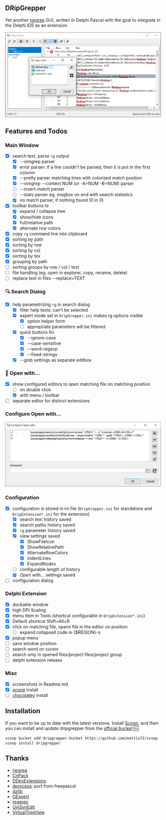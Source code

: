 ## DRipGrepper
Yet another [ripgrep](https://github.com/BurntSushi/ripgrep) GUI, written in Delphi Pascal with the goal to integrate in the Delphi IDE as an extension.

![Screenshot](./screenshots/DripGepper_Form.png)

## Features and Todos

### Main Window
- [x] search text, parse `rg` output
  - [x] --vimgrep parser
  - [x] error parser: if a line couldn't be parsed, then it is put in the first column
  - [x] --pretty parser matching lines with colorized match position
  - [x] --vimgrep --context NUM (or -A=NUM -B=NUM) parser
  - [ ] --invert-match parser
  - [ ] --stats parser eg. msgbox on end with search statistics
  - [x] no match parser, if nothing found (0 in 0)
- [x] toolbar buttons to 
  - [x] expand / collapse tree
  - [x] show/hide icons
  - [x] full/relative path
  - [x] alternate row colors
- [x] copy `rg` command line into clipboard
- [x] sorting by path 
- [x] sorting by row
- [x] sorting by col
- [x] sorting by tex
- [x] grouping by path
- [ ] sorting groups by row / col / text
- [ ] file handling (eg. open in explorer, copy, rename, delete)
- [ ] replace text in files --replace=TEXT

### :mag: Search Dialog
- [x] help parametrizing `rg` in search dialog
  - [x] filter help texts: can't be selected 
  - [x] expert mode set in `DripGrepper.ini` makes rg options visible
    - [x] option helper form 
    - [ ] appropriate parameters will be filtered 
  - [x] quick buttons for
    - [x] --ignore-case
    - [x] --case-sensitive
    - [x] --word-regexp
    - [x] --fixed-strings
  - [x] --glob settings as separate editbox

### :rocket: Open with...
- [x] show configured editors to open matching file on matching position
   - [ ] on double click
   - [x] with menu / toolbar
- [ ] separate editor for distinct extensions

### Configure Open with...
![Screenshot](./screenshots/04-02-2024_11-04-47.png)

### Configuration
- [x] configuration is stored in ini file (`DripGrepper.ini` for standalone and `DripExtension*.ini` for the extension)
  - [x] search text history saved
  - [x] search paths history saved
  - [x] `rg` parameter history saved
  - [x] view settings saved
    - [x] ShowFileIcon
    - [x] ShowRelativePath
    - [x] AlternateRowColors
    - [x] IndentLines
    - [x] ExpandNodes
  - [ ] configurable length of history 
  - [x] *Open with...* settings saved
- [ ] configuration dialog

### Delphi Extension 
  - [x] dockable window
  - [x] high DPI Scaling 
  - [x] menu item in Tools (shortcut configurable in `DripExtension*.ini`)
  - [x] Default shortcut Shift+Alt+R
  - [x] click on matching file, opens file in the editor on position 
     - [ ] expand collapsed code in {$REGION}-s
  - [x] popup menu
  - [ ] save window position
  - [ ] search word on cursor
  - [ ] search only in opened files/project files/project group
  - [ ] delphi extension release
 
### Misc
- [x] screenshots in Readme.md
- [x] [scoop](https://scoop.sh) install
- [ ] [chocolatey](https://chocolatey.org) install

## Installation

If you want to be up to date with the latest versions.
Install [Scoop](https://scoop.sh), and then you can install and update dripgrepper from the
[official bucket](https://github.com/mattia72/scoop) :cool:

```
scoop bucket add dripgrepper-bucket https://github.com/mattia72/scoop
scoop install dripgrepper
```

## Thanks
-  [ripgrep](https://github.com/BurntSushi/ripgrep)
-  [CnPack](https://www.cnpack.org)
-  [DDevExtensions](https://github.com/ahausladen/DDevExtensions)
-  [dprocess](https://stackoverflow.com/a/45029879/2923283): port from freepascal
-  [dzlib](https://sourceforge.net/p/dzlib/code/HEAD/tree)
-  [GExpert](https://www.gexperts.org/download)
-  [regexpr](https://regex.sorokin.engineer/en/latest/)
-  [UniSynEdit](https://sourceforge.net/projects/synedit)
-  [VirtualTreeView](https://github.com/TurboPack/VirtualTreeView)

